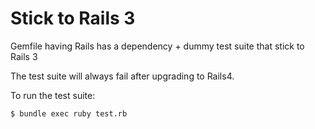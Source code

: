 Stick to Rails 3
================

Gemfile having Rails has a dependency + dummy test suite that stick to Rails 3

The test suite will always fail after upgrading to Rails4.

To run the test suite:

    $ bundle exec ruby test.rb
